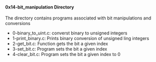 #### 0x14-bit_manipulation Directory
The directory contains programs associated with bit manipulations and conversions
* 0-binary_to_uint.c: converst binary to unsigned integers
* 1-print_binary.c: Prints binary conversion of unsigned ling integers
* 2-get_bit.c: Function gets the bit a given index
* 3-set_bit.c: Program sets the bit a given index
* 4-clear_bit.c: Program sets the bit a given index to 0

